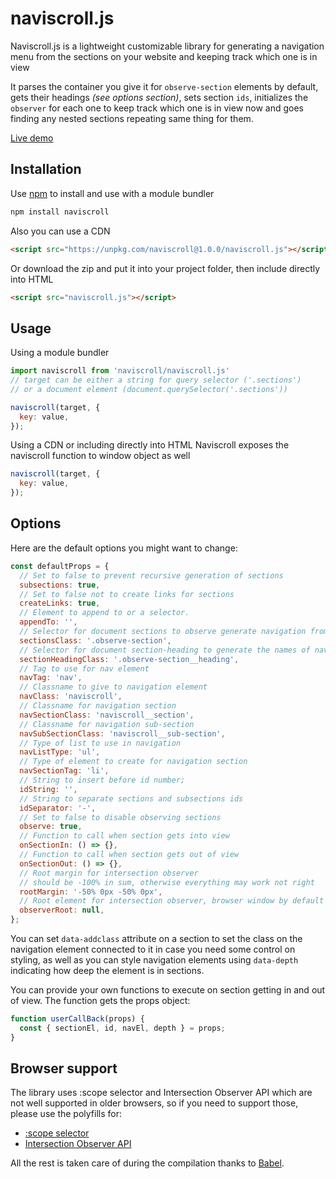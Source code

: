 # **naviscroll.js**

Naviscroll.js is a lightweight customizable library for generating a navigation menu 
from the sections on your website and keeping track which one is in view<br/>

It parses the container you give it for `observe-section` elements by default,
gets their headings _(see options section)_, sets section `ids`,
initializes the `observer` for each one to keep track which one is in view now
and goes finding any nested sections repeating same thing for them.

[Live demo](https://codepen.io/troalexis/pen/QWKmaeo)

## Installation

Use [npm](https://www.npmjs.com/) to install and use with a module bundler
```bash
npm install naviscroll
```

Also you can use a CDN

```html
<script src="https://unpkg.com/naviscroll@1.0.0/naviscroll.js"></script>
```

Or download the zip and put it into your project folder, 
then include directly into HTML

```html
<script src="naviscroll.js"></script>
```

## Usage

Using a module bundler

```javascript
import naviscroll from 'naviscroll/naviscroll.js'
// target can be either a string for query selector ('.sections')
// or a document element (document.querySelector('.sections'))

naviscroll(target, {
  key: value,
});

```

Using a CDN or including directly into HTML
Naviscroll exposes the naviscroll function to window object as well

```javascript
naviscroll(target, {
  key: value,
});
```

## Options
Here are the default options you might want to change:
```javascript
const defaultProps = {
  // Set to false to prevent recursive generation of sections
  subsections: true,
  // Set to false not to create links for sections
  createLinks: true,
  // Element to append to or a selector.
  appendTo: '',
  // Selector for document sections to observe generate navigation from
  sectionsClass: '.observe-section',
  // Selector for document section-heading to generate the names of nav sections
  sectionHeadingClass: '.observe-section__heading',
  // Tag to use for nav element
  navTag: 'nav',
  // Classname to give to navigation element
  navClass: 'naviscroll',
  // Classname for navigation section
  navSectionClass: 'naviscroll__section',
  // Classname for navigation sub-section
  navSubSectionClass: 'naviscroll__sub-section',
  // Type of list to use in navigation
  navListType: 'ul',
  // Type of element to create for navigation section
  navSectionTag: 'li',
  // String to insert before id number;
  idString: '',
  // String to separate sections and subsections ids
  idSeparator: '-',
  // Set to false to disable observing sections
  observe: true,
  // Function to call when section gets into view
  onSectionIn: () => {},
  // Function to call when section gets out of view
  onSectionOut: () => {},
  // Root margin for intersection observer
  // should be -100% in sum, otherwise everything may work not right
  rootMargin: '-50% 0px -50% 0px',
  // Root element for intersection observer, browser window by default
  observerRoot: null,
};
```

You can set `data-addclass` attribute on a section
to set the class on the navigation element connected to it
in case you need some control on styling, as well as you can style navigation elements using `data-depth`
indicating how deep the element is in sections.

You can provide your own functions to execute on section getting in and out of view.
The function gets the props object:
```javascript
function userCallBack(props) {
  const { sectionEl, id, navEl, depth } = props;
}
```

## Browser support

The library uses :scope selector and Intersection Observer API
which are not well supported in older browsers, so if you need to support those,
please use the polyfills for: 

- [:scope selector](https://github.com/jonathantneal/element-qsa-scope)
- [Intersection Observer API](https://github.com/w3c/IntersectionObserver)

All the rest is taken care of during the compilation thanks to [Babel](https://babeljs.io/).
